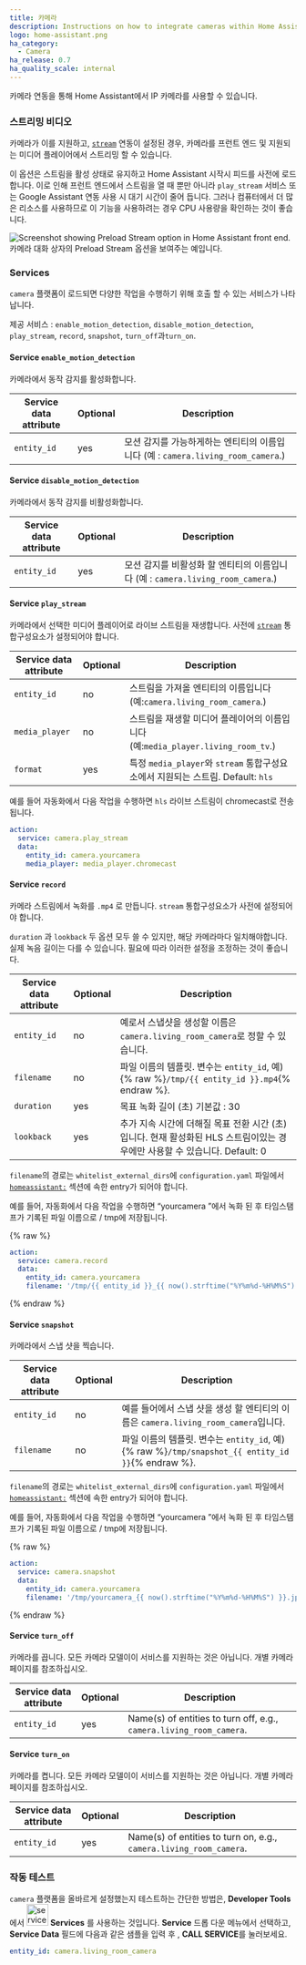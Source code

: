 ```yaml
---
title: 카메라
description: Instructions on how to integrate cameras within Home Assistant.
logo: home-assistant.png
ha_category:
  - Camera
ha_release: 0.7
ha_quality_scale: internal
---
```


카메라 연동을 통해 Home Assistant에서 IP 카메라를 사용할 수 있습니다.

### 스트리밍 비디오

카메라가 이를 지원하고, [`stream`](/integrations/stream) 연동이 설정된 경우, 카메라를 프런트 엔드 및 지원되는 미디어 플레이어에서 스트리밍 할 수 있습니다.
 
이 옵션은 스트림을 활성 상태로 유지하고 Home Assistant 시작시 피드를 사전에 로드합니다. 이로 인해 프런트 엔드에서 스트림을 열 때 뿐만 아니라 `play_stream` 서비스 또는 Google Assistant 연동 사용 시 대기 시간이 줄어 듭니다. 그러나 컴퓨터에서 더 많은 리소스를 사용하므로 이 기능을 사용하려는 경우 CPU 사용량을 확인하는 것이 좋습니다.

<p class='img'>
  <img src='/images/integrations/camera/preload-stream.png' alt='Screenshot showing Preload Stream option in Home Assistant front end.'>
  카메라 대화 상자의 Preload Stream 옵션을 보여주는 예입니다.
</p>


### Services

`camera` 플랫폼이 로드되면 다양한 작업을 수행하기 위해 호출 할 수 있는 서비스가 나타납니다.

제공 서비스 : `enable_motion_detection`, `disable_motion_detection`, `play_stream`, `record`, `snapshot`, `turn_off`과`turn_on`.

#### Service `enable_motion_detection`

카메라에서 동작 감지를 활성화합니다.

| Service data attribute | Optional | Description |
| ---------------------- | -------- | ----------- |
| `entity_id`            |     yes  | 모션 감지를 가능하게하는 엔티티의 이름입니다 (예 : `camera.living_room_camera`.) |

#### Service `disable_motion_detection`

카메라에서 동작 감지를 비활성화합니다.

| Service data attribute | Optional | Description |
| ---------------------- | -------- | ----------- |
| `entity_id`            |     yes  | 모션 감지를 비활성화 할 엔티티의 이름입니다  (예 : `camera.living_room_camera`.) |

#### Service `play_stream`

카메라에서 선택한 미디어 플레이어로 라이브 스트림을 재생합니다. 사전에 [`stream`](/integrations/stream) 통합구성요소가 설정되어야 합니다.

| Service data attribute | Optional | Description |
| ---------------------- | -------- | ----------- |
| `entity_id`            |      no  | 스트림을 가져올 엔티티의 이름입니다 (예:`camera.living_room_camera`.) |
| `media_player`         |      no  | 스트림을 재생할 미디어 플레이어의 이름입니다 (예:`media_player.living_room_tv`.) |
| `format`               |      yes | 특정 `media_player`와 `stream` 통합구성요소에서 지원되는 스트림. Default: `hls` |

예를 들어 자동화에서 다음 작업을 수행하면 `hls` 라이브 스트림이 chromecast로 전송됩니다.

```yaml
action:
  service: camera.play_stream
  data:
    entity_id: camera.yourcamera
    media_player: media_player.chromecast
```

#### Service `record`

카메라 스트림에서 녹화를 `.mp4` 로 만듭니다. `stream` 통합구성요소가 사전에 설정되어야 합니다.

`duration` 과 `lookback` 두 옵션 모두 쓸 수 있지만, 해당 카메라마다 일치해야합니다. 실제 녹음 길이는 다를 수 있습니다. 필요에 따라 이러한 설정을 조정하는 것이 좋습니다.

| Service data attribute | Optional | Description |
| ---------------------- | -------- | ----------- |
| `entity_id`            |      no  | 예로서 스냅샷을 생성할 이름은 `camera.living_room_camera`로 정할 수 있습니다. |
| `filename`             |      no  | 파일 이름의 템플릿. 변수는 `entity_id`, 예) {% raw %}`/tmp/{{ entity_id }}.mp4`{% endraw %}. |
| `duration`             |      yes | 목표 녹화 길이 (초) 기본값 : 30 |
| `lookback`             |      yes | 추가 지속 시간에 더해질 목표 전환 시간 (초)입니다. 현재 활성화된 HLS 스트림이있는 경우에만 사용할 수 있습니다. Default: 0 |

`filename`의 경로는 `whitelist_external_dirs`에  `configuration.yaml` 파일에서 [`homeassistant:`](/docs/configuration/basic/) 섹션에 속한 entry가 되어야 합니다. 

예를 들어, 자동화에서 다음 작업을 수행하면 “yourcamera ”에서 녹화 된 후 타임스탬프가 기록된 파일 이름으로 / tmp에 저장됩니다.

{% raw %}
```yaml
action:
  service: camera.record
  data:
    entity_id: camera.yourcamera
    filename: '/tmp/{{ entity_id }}_{{ now().strftime("%Y%m%d-%H%M%S") }}.mp4'
```
{% endraw %}

#### Service `snapshot`

카메라에서 스냅 샷을 찍습니다.

| Service data attribute | Optional | Description |
| ---------------------- | -------- | ----------- |
| `entity_id`            |      no  | 예를 들어에서 스냅 샷을 생성 할 엔티티의 이름은 `camera.living_room_camera`입니다. |
| `filename`             |      no  | 파일 이름의 템플릿. 변수는 `entity_id`, 예) {% raw %}`/tmp/snapshot_{{ entity_id }}`{% endraw %}. |

`filename`의 경로는 `whitelist_external_dirs`에  `configuration.yaml` 파일에서 [`homeassistant:`](/docs/configuration/basic/) 섹션에 속한 entry가 되어야 합니다. 

예를 들어, 자동화에서 다음 작업을 수행하면 “yourcamera ”에서 녹화 된 후 타임스탬프가 기록된 파일 이름으로 / tmp에 저장됩니다.

{% raw %}
```yaml
action:
  service: camera.snapshot
  data:
    entity_id: camera.yourcamera
    filename: '/tmp/yourcamera_{{ now().strftime("%Y%m%d-%H%M%S") }}.jpg'
```
{% endraw %}

#### Service `turn_off`

카메라를 끕니다. 모든 카메라 모델이이 서비스를 지원하는 것은 아닙니다. 개별 카메라 페이지를 참조하십시오.

| Service data attribute | Optional | Description |
| ---------------------- | -------- | ----------- |
| `entity_id`            |     yes  | Name(s) of entities to turn off, e.g., `camera.living_room_camera`. |

#### Service `turn_on`

카메라를 켭니다. 모든 카메라 모델이이 서비스를 지원하는 것은 아닙니다. 개별 카메라 페이지를 참조하십시오.

| Service data attribute | Optional | Description |
| ---------------------- | -------- | ----------- |
| `entity_id`            |     yes  | Name(s) of entities to turn on, e.g., `camera.living_room_camera`.      |

### 작동 테스트

`camera` 플랫폼을 올바르게 설정했는지 테스트하는 간단한 방법은, **Developer Tools** 에서 <img src='/images/screenshots/developer-tool-services-icon.png' alt='service developer tool icon' class="no-shadow" height="38" /> **Services** 를 사용하는 것입니다. **Service** 드롭 다운 메뉴에서 선택하고, **Service Data** 필드에 다음과 같은 샘플을 입력 후 , **CALL SERVICE**를 눌러보세요.

```yaml
entity_id: camera.living_room_camera
```
